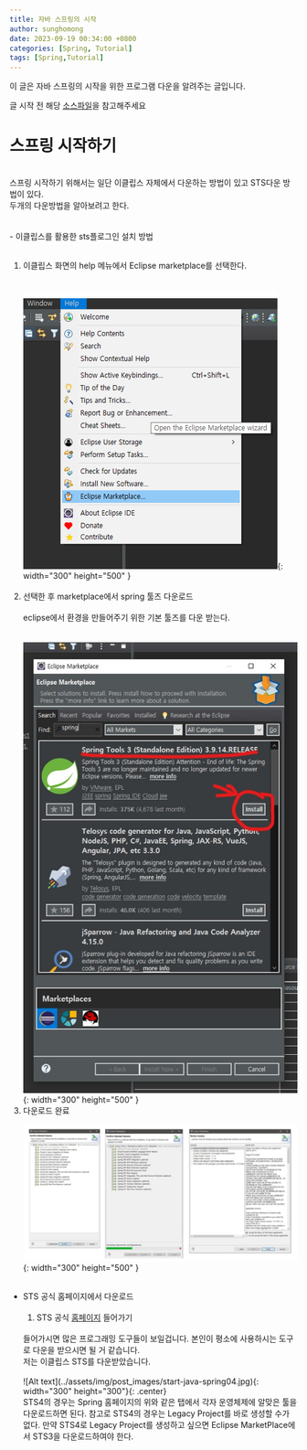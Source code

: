 ```yaml
---
title: 자바 스프링의 시작
author: sunghomong
date: 2023-09-19 00:34:00 +0800
categories: [Spring, Tutorial]
tags: [Spring,Tutorial]
---
```


이 글은 자바 스프링의 시작을 위한 프로그램 다운을 알려주는 글입니다.   

글 시작 전 해당 [소스파일](https://github.com/sunghomong/TIL/tree/master/Spring/ex01)을 참고해주세요

# 스프링 시작하기
<br>
스프링 시작하기 위해서는 일단 이클립스 자체에서 다운하는 방법이 있고 STS다운 방법이 있다.<br>
두개의 다운방법을 알아보려고 한다.
<br>
<br><br>
- 이클립스를 활용한 sts플로그인 설치 방법
  <br> <br>

1. 이클립스 화면의 help 메뉴에서 Eclipse marketplace를 선택한다.
   <br><br><br>
   ![Eclipse marketplace](../assets/img/post_images/start-java-spring01.png){: width="300" height="500" }
   <br><br>
2. 선택한 후 marketplace에서 spring 툴즈 다운로드
   <br><br>
   eclipse에서 환경을 만들어주기 위한 기본 툴즈를 다운 받는다.
   <br><br><br>
   ![marketplace](../assets/img/post_images/start-java-spring02.jpg){: width="300" height="500" }
3. 다운로드 완료
   <br><br>
   ![downloadimage](../assets/img/post_images/start-java-spring03.jpg){: width="300" height="500" }
<br><br>
- STS 공식 홈페이지에서 다운로드
  <br><br>
  1. STS 공식 [홈페이지](https://spring.io/tools) 들어가기<br>
    <br>
    들어가시면 많은 프로그래밍 도구들이 보일겁니다. 본인이 평소에 사용하시는 도구로 다운을 받으시면 될 거 같습니다.<br>
    저는 이클립스 STS를 다운받았습니다.
    <br><br>
    ![Alt text](../assets/img/post_images/start-java-spring04.jpg){: width="300" height="300"}{: .center}
    <br>
    STS4의 경우는 Spring 홈페이지의 위와 같은 탭에서 각자 운영체제에 알맞은 툴을 다운로드하면 된다. 참고로 STS4의 경우는 Legacy Project를 바로 생성할 수가 없다. 만약 STS4로 Legacy Project를 생성하고 싶으면 Eclipse MarketPlace에서 STS3을 다운로드하여야 한다.




